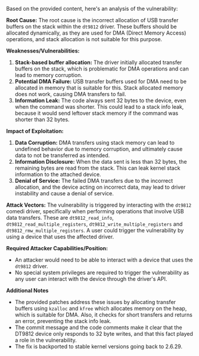 Based on the provided content, here's an analysis of the vulnerability:

**Root Cause:**
The root cause is the incorrect allocation of USB transfer buffers on the stack within the `dt9812` driver. These buffers should be allocated dynamically, as they are used for DMA (Direct Memory Access) operations, and stack allocation is not suitable for this purpose.

**Weaknesses/Vulnerabilities:**
1.  **Stack-based buffer allocation:** The driver initially allocated transfer buffers on the stack, which is problematic for DMA operations and can lead to memory corruption.
2.  **Potential DMA Failure:** USB transfer buffers used for DMA need to be allocated in memory that is suitable for this. Stack allocated memory does not work, causing DMA transfers to fail.
3.  **Information Leak:** The code always sent 32 bytes to the device, even when the command was shorter. This could lead to a stack info leak, because it would send leftover stack memory if the command was shorter than 32 bytes.

**Impact of Exploitation:**
1.  **Data Corruption:** DMA transfers using stack memory can lead to undefined behavior due to memory corruption, and ultimately cause data to not be transferred as intended.
2. **Information Disclosure:** When the data sent is less than 32 bytes, the remaining bytes are read from the stack. This can leak kernel stack information to the attached device.
3. **Denial of Service:** The failed DMA transfers due to the incorrect allocation, and the device acting on incorrect data, may lead to driver instability and cause a denial of service.

**Attack Vectors:**
The vulnerability is triggered by interacting with the `dt9812` comedi driver, specifically when performing operations that involve USB data transfers. These are `dt9812_read_info`, `dt9812_read_multiple_registers`, `dt9812_write_multiple_registers` and `dt9812_rmw_multiple_registers`.
A user could trigger the vulnerability by using a device that uses the affected driver.

**Required Attacker Capabilities/Position:**
*   An attacker would need to be able to interact with a device that uses the `dt9812` driver.
*   No special system privileges are required to trigger the vulnerability as any user can interact with the device through the driver's API.

**Additional Notes**
*   The provided patches address these issues by allocating transfer buffers using `kzalloc` and `kfree` which allocates memory on the heap, which is suitable for DMA. Also, it checks for short transfers and returns an error, preventing the stack info leak.
*   The commit message and the code comments make it clear that the DT9812 device only responds to 32 byte writes, and that this fact played a role in the vulnerability.
*   The fix is backported to stable kernel versions going back to 2.6.29.